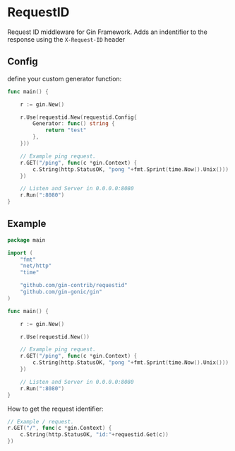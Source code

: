 # RequestID

Request ID middleware for Gin Framework. Adds an indentifier to the response using the `X-Request-ID` header

## Config

define your custom generator function:

```go
func main() {

	r := gin.New()

	r.Use(requestid.New(requestid.Config{
		Generator: func() string {
			return "test"
		},
	}))

	// Example ping request.
	r.GET("/ping", func(c *gin.Context) {
		c.String(http.StatusOK, "pong "+fmt.Sprint(time.Now().Unix()))
	})

	// Listen and Server in 0.0.0.0:8080
	r.Run(":8080")
}
```

## Example

```go
package main

import (
	"fmt"
	"net/http"
	"time"

	"github.com/gin-contrib/requestid"
	"github.com/gin-gonic/gin"
)

func main() {

	r := gin.New()

	r.Use(requestid.New())

	// Example ping request.
	r.GET("/ping", func(c *gin.Context) {
		c.String(http.StatusOK, "pong "+fmt.Sprint(time.Now().Unix()))
	})

	// Listen and Server in 0.0.0.0:8080
	r.Run(":8080")
}
```

How to get the request identifier:

```go
// Example / request.
r.GET("/", func(c *gin.Context) {
	c.String(http.StatusOK, "id:"+requestid.Get(c))
})
```
